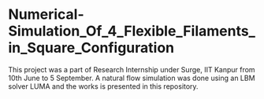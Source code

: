# Numerical-Simulation_Of_4_Flexible_Filaments_in_Square_Configuration
This project was a part of Research Internship under Surge, IIT Kanpur from 10th June to 5 September. A natural flow simulation was done using an LBM solver LUMA and the works is presented in this repository.
